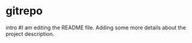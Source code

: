 # gitrepo
intro
#I am editing the README file. Adding some more details about the project description.
